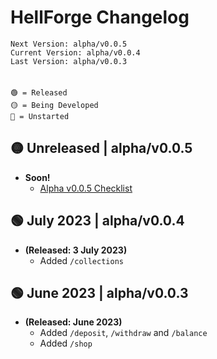 # HellForge Changelog
`Next Version: alpha/v0.0.5` <br>
`Current Version: alpha/v0.0.4` <br>
`Last Version: alpha/v0.0.3` <br>
<br> <br>
`🟢 = Released` <br>
`🟡 = Being Developed` <br>
`🔴 = Unstarted` <br>
## 🟡 Unreleased | alpha/v0.0.5
- **Soon!** <br>
  - [Alpha v0.0.5 Checklist](https://koomball.github.io/HellForge-Documentation.io/Index%201/checklist.html)
 
## 🟢 July 2023 | alpha/v0.0.4
- **(Released: 3 July 2023)** <br>
  - Added `/collections` <br>

## 🟢 June 2023 | alpha/v0.0.3
- **(Released: June 2023)** <br>
  - Added `/deposit`, `/withdraw` and `/balance` <br>
  - Added `/shop` <br>
